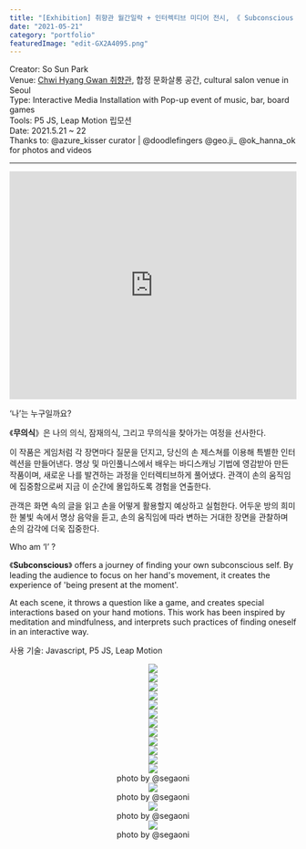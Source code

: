 ```yaml
---
title: "[Exhibition] 취향관 월간일락 + 인터렉티브 미디어 전시, 《 Subconscious 》, Seoul"
date: "2021-05-21"
category: "portfolio"
featuredImage: "edit-GX2A4095.png"
---
```


<div class="intro">
Creator: So Sun Park <br />
Venue: <a target="_blank" rel="noreferrer" href="https://www.instagram.com/chwihyang.gwan/">Chwi Hyang Gwan 취향관</a>, 합정 문화살롱 공간, cultural salon venue in Seoul <br />
Type: Interactive Media Installation with Pop-up event of music, bar, board games<br />
Tools: P5 JS, Leap Motion 립모션<br />
Date: 2021.5.21 ~ 22 <br />
Thanks to: @azure_kisser curator | @doodlefingers @geo.ji_ @ok_hanna_ok for photos and videos 
</div>
<hr />

<iframe width="100%" height="400" src="https://www.youtube.com/embed/aO-NJDvEL2o" title="YouTube video player" frameborder="0" allow="accelerometer; autoplay; clipboard-write; encrypted-media; gyroscope; picture-in-picture" allowfullscreen></iframe>

‘나’는 누구일까요?

《**무의식**》은 나의 의식, 잠재의식, 그리고 무의식을 찾아가는 여정을 선사한다.

이 작품은 게임처럼 각 장면마다 질문을 던지고, 당신의 손 제스쳐를 이용해 특별한 인터렉션을 만들어낸다. 명상 및 마인풀니스에서 배우는 바디스캐닝 기법에 영감받아 만든 작품이며, 새로운 나를 발견하는 과정을 인터렉티브하게 풀어냈다. 관객이 손의 움직임에 집중함으로써 지금 이 순간에 몰입하도록 경험을 연출한다.

관객은 화면 속의 글을 읽고 손을 어떻게 활용할지 예상하고 실험한다. 어두운 방의 희미한 불빛 속에서 명상 음악을 듣고, 손의 움직임에 따라 변하는 거대한 장면을 관찰하며 손의 감각에 더욱 집중한다. 

Who am ‘I’ ?

《**Subconscious**》 offers a journey of finding your own subconscious self. By leading the audience to focus on her hand's movement, it creates the experience of 'being present at the moment'.

At each scene, it throws a question like a game, and creates special interactions based on your hand motions. This work has been inspired by meditation and mindfulness, and interprets such practices of finding oneself in an interactive way.

사용 기술: Javascript, P5 JS, Leap Motion

<figure style="display: block; margin: 0 auto; text-align: center">
<img src="edit-GX2A4010.png">
<figcaption></figcaption>
</figure>

<figure style="display: block; margin: 0 auto; text-align: center">
<img src="edit-GX2A4041.png">
<figcaption></figcaption>
</figure>

<figure style="display: block; margin: 0 auto; text-align: center">
<img src="./edit-GX2A4095_1.png">
<figcaption></figcaption>
</figure>

<figure style="display: block; margin: 0 auto; text-align: center">
<img src="./edit-GX2A4098.png">
<figcaption></figcaption>
</figure>

<figure style="display: block; margin: 0 auto; text-align: center">
<img src="edit-GX2A4123.png">
<figcaption></figcaption>
</figure>

<figure style="display: block; margin: 0 auto; text-align: center">
<img src="edit-GX2A4166.png">
<figcaption></figcaption>
</figure>

<figure style="display: block; margin: 0 auto; text-align: center">
<img src="edit-IMG_2279.jpg">
<figcaption></figcaption>
</figure>

<figure style="display: block; margin: 0 auto; text-align: center">
<img src="IMG_4BF73844BE12-1.jpeg">
<figcaption></figcaption>
</figure>

<figure style="display: block; margin: 0 auto; text-align: center">
<img src="edit-IMG_2062_Original.jpg">
<figcaption></figcaption>
</figure>

<figure style="display: block; margin: 0 auto; text-align: center">
<img src="edit-IMG_2099_Original.jpg">
<figcaption></figcaption>
</figure>

<figure style="display: block; margin: 0 auto; text-align: center">
<img src="edit-IMG_2122_Original.jpg">
<figcaption></figcaption>
</figure>

<figure style="width: 70%; display: block; margin: 0 auto; text-align: center">
<img src="chwi-poster.jpg">
<figcaption>photo by @segaoni</figcaption>
</figure>

<figure style="width: 70%; display: block; margin: 0 auto; text-align: center">
<img src="chwi-1.jpg">
<figcaption>photo by @segaoni</figcaption>
</figure>

<figure style="width: 70%; display: block; margin: 0 auto; text-align: center">
<img src="chwi-2.jpg">
<figcaption>photo by @segaoni</figcaption>
</figure>

<figure style="width: 70%; display: block; margin: 0 auto; text-align: center">
<img src="chwi-3.jpg">
<figcaption>photo by @segaoni</figcaption>
</figure>